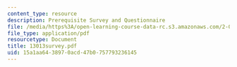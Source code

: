 ```yaml
---
content_type: resource
description: Prerequisite Survey and Questionnaire
file: /media/https%3A/open-learning-course-data-rc.s3.amazonaws.com/2-003j-dynamics-and-vibration-13-013j-fall-2002/15a1aa6438970acd47b0757793236145_13013survey.pdf
file_type: application/pdf
resourcetype: Document
title: 13013survey.pdf
uid: 15a1aa64-3897-0acd-47b0-757793236145
---
```


